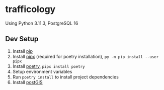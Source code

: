 # trafficology

Using Python 3.11.3, PostgreSQL 16

## Dev Setup

1. Install [pip](https://pip.pypa.io/en/stable/getting-started/) 
2. Install [pipx](https://github.com/pypa/pipx) (required for poetry installation), `py -m pip install --user pipx`
3. Install [poetry](https://python-poetry.org/docs/), `pipx install poetry`
4. Setup environment variables
5. Run `poetry install` to install project dependencies
6. Install [postGIS](https://postgis.net/)